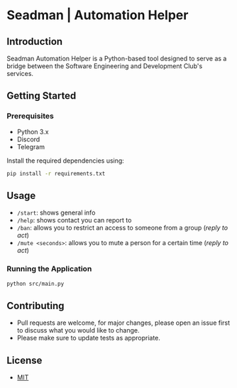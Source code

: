 # Seadman | Automation Helper

## Introduction

Seadman Automation Helper is a Python-based tool designed to serve as a bridge between the Software Engineering and Development Club's services. 

## Getting Started

### Prerequisites

- Python 3.x
- Discord
- Telegram

Install the required dependencies using:

```bash
pip install -r requirements.txt
```

## Usage

- `/start`: shows general info
- `/help`: shows contact you can report to
- `/ban`: allows you to restrict an access to someone from a group (*reply to act*)
- `/mute <seconds>`: allows you to mute a person for a certain time (*reply to act*)

### Running the Application

```bash
python src/main.py
```

## Contributing

- Pull requests are welcome, for major changes, please open an issue first to discuss what you would like to change.
- Please make sure to update tests as appropriate.

## License

- [MIT](./LICENSE)
